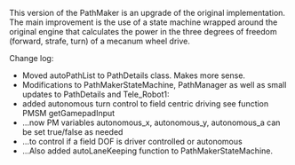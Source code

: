 This version of the PathMaker is an upgrade of the original implementation. The main improvement is the use of a state machine wrapped around the original engine that calculates the power in the three degrees of freedom (forward, strafe, turn) of a mecanum wheel drive.

Change log:

- Moved autoPathList to PathDetails class. Makes more sense.
- Modifications to PathMakerStateMachine, PathManager as well as small updates to PathDetails and Tele_Robot1:
- added autonomous turn control to field centric driving see function PMSM getGamepadInput
- ...now PM variables autonomous_x, autonomous_y, autonomous_a can be set true/false as needed
- ...to control if a field DOF is driver controlled or autonomous
- ...Also added autoLaneKeeping function to PathMakerStateMachine.
